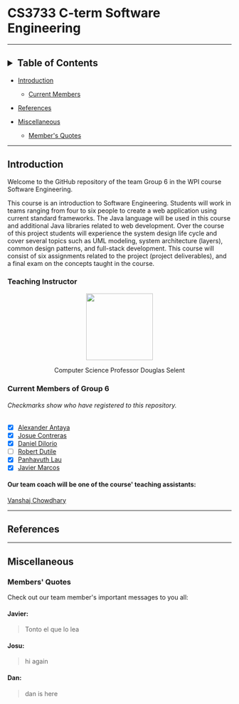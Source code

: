 # CS3733 C-term Software Engineering
***

## <details><summary>Table of Contents</summary>
  
- [Introduction](https://github.com/Avorent/CS3733/blob/master/README.md#introduction-1)
  - [Current Members](https://github.com/Avorent/CS3733/blob/master/README.md#current-members-of-group-6)
  
- [References](https://github.com/Avorent/CS3733/blob/master/README.md#references-1)

- [Miscellaneous](https://github.com/Avorent/CS3733/blob/master/README.md#miscellaneous-1)
  - [Member's Quotes](https://github.com/Avorent/CS3733/blob/master/README.md#members-quotes)
</details>

***

## Introduction
Welcome to the GitHub repository of the team Group 6 in the WPI course Software Engineering.

This course is an introduction to Software Engineering. Students will work in teams ranging from four to six people to create a web application using current standard frameworks. The Java language will be used in this course and additional Java libraries related to web development. Over the course of this project students will experience the system design life cycle and cover several topics such as UML modeling, system architecture (layers), common design patterns, and full-stack development. This course will consist of six assignments related to the project (project deliverables), and a final exam on the concepts taught in the course.

### Teaching Instructor
<p align="center"><img align="center" width="150" height="150" src="https://www.wpi.edu/sites/default/files/2017/09/28/dselent.jpg"></p> <p align="center">Computer Science Professor Douglas Selent</p>

### Current Members of Group 6
###### Checkmarks show who have registered to this repository.
- [x] [Alexander Antaya](https://github.com/aantaya1)
- [x] [Josue Contreras](https://github.com/JosuContrer)
- [x] [Daniel DiIorio](https://github.com/drd387)
- [ ] [Robert Dutile](https://github.com/bdbooksrule)
- [x] [Panhavuth Lau](https://github.com/Avorent)
- [x] [Javier Marcos](https://github.com/XBC30EP450)

#### Our team coach will be one of the course' teaching assistants:
[Vanshaj Chowdhary](https://github.com/Avorent/CS3733/blob/master/README.md#members-quotes)

***
## References


***
## Miscellaneous

### Members' Quotes
Check out our team member's important messages to you all:

#### Javier:
> Tonto el que lo lea
#### Josu:
> hi again
#### Dan:
> dan is here
